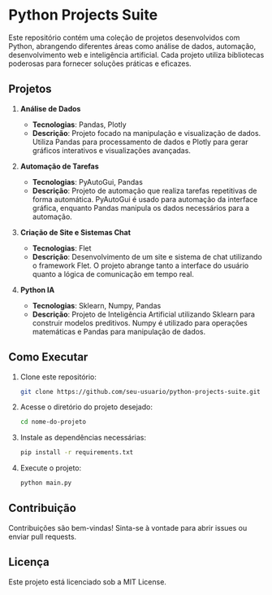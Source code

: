 # Python Projects Suite

Este repositório contém uma coleção de projetos desenvolvidos com Python, abrangendo diferentes áreas como análise de dados, automação, desenvolvimento web e inteligência artificial. Cada projeto utiliza bibliotecas poderosas para fornecer soluções práticas e eficazes.

## Projetos

1. **Análise de Dados**
   - **Tecnologias**: Pandas, Plotly
   - **Descrição**: Projeto focado na manipulação e visualização de dados. Utiliza Pandas para processamento de dados e Plotly para gerar gráficos interativos e visualizações avançadas.

2. **Automação de Tarefas**
   - **Tecnologias**: PyAutoGui, Pandas
   - **Descrição**: Projeto de automação que realiza tarefas repetitivas de forma automática. PyAutoGui é usado para automação da interface gráfica, enquanto Pandas manipula os dados necessários para a automação.

3. **Criação de Site e Sistemas Chat**
   - **Tecnologias**: Flet
   - **Descrição**: Desenvolvimento de um site e sistema de chat utilizando o framework Flet. O projeto abrange tanto a interface do usuário quanto a lógica de comunicação em tempo real.

4. **Python IA**
   - **Tecnologias**: Sklearn, Numpy, Pandas
   - **Descrição**: Projeto de Inteligência Artificial utilizando Sklearn para construir modelos preditivos. Numpy é utilizado para operações matemáticas e Pandas para manipulação de dados.

## Como Executar

1. Clone este repositório:
   ```bash
   git clone https://github.com/seu-usuario/python-projects-suite.git

2. Acesse o diretório do projeto desejado:
    ```bash
   cd nome-do-projeto
    
3. Instale as dependências necessárias:
    ```bash
   pip install -r requirements.txt
    
4. Execute o projeto:
    ```bash
   python main.py

## Contribuição
Contribuições são bem-vindas! Sinta-se à vontade para abrir issues ou enviar pull requests.

## Licença
Este projeto está licenciado sob a MIT License.

